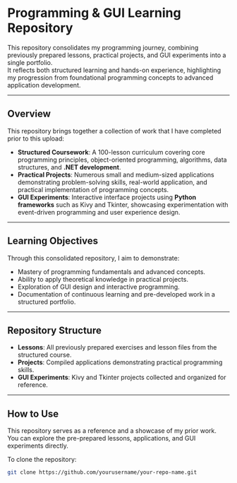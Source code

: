 # Programming & GUI Learning Repository

This repository consolidates my programming journey, combining previously prepared lessons, practical projects, and GUI experiments into a single portfolio.  
It reflects both structured learning and hands-on experience, highlighting my progression from foundational programming concepts to advanced application development.

---

## Overview

This repository brings together a collection of work that I have completed prior to this upload:

- **Structured Coursework**: A 100-lesson curriculum covering core programming principles, object-oriented programming, algorithms, data structures, and **.NET development**.  
- **Practical Projects**: Numerous small and medium-sized applications demonstrating problem-solving skills, real-world application, and practical implementation of programming concepts.  
- **GUI Experiments**: Interactive interface projects using **Python frameworks** such as Kivy and Tkinter, showcasing experimentation with event-driven programming and user experience design.  

---

## Learning Objectives

Through this consolidated repository, I aim to demonstrate:

- Mastery of programming fundamentals and advanced concepts.  
- Ability to apply theoretical knowledge in practical projects.  
- Exploration of GUI design and interactive programming.  
- Documentation of continuous learning and pre-developed work in a structured portfolio.

---

## Repository Structure

- **Lessons**: All previously prepared exercises and lesson files from the structured course.  
- **Projects**: Compiled applications demonstrating practical programming skills.  
- **GUI Experiments**: Kivy and Tkinter projects collected and organized for reference.

---

## How to Use

This repository serves as a reference and a showcase of my prior work.  
You can explore the pre-prepared lessons, applications, and GUI experiments directly.  

To clone the repository:

```bash
git clone https://github.com/yourusername/your-repo-name.git
